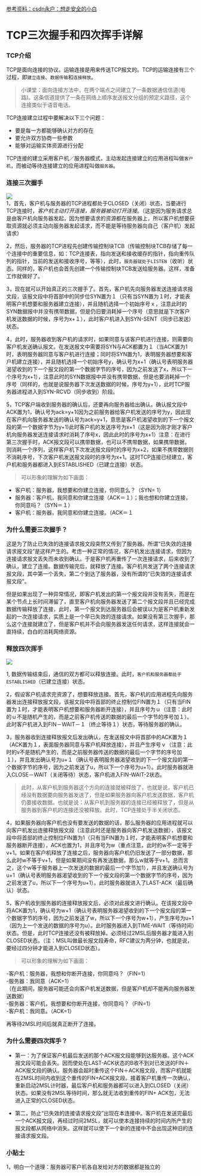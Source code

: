 [参考资料：csdn永户：想走安全的小白](https://blog.csdn.net/wwl012345/article/details/90261423)
# TCP三次握手和四次挥手详解

### TCP介绍
TCP是面向连接的协议。运输连接是用来传送TCP报文的。TCP的运输连接有三个过程，即`建立连接`、`数据传输`和`连接释放`。
>小课堂：面向连接方法中，在两个端点之间建立了一条数据通信信道(电路)。这条信道提供了一条在网络上顺序发送报文分组的预定义路径，这个连接类似于语音电话。
  
TCP连接建立过程中要解决以下三个问题：
- 要是每一方都能够确认对方的存在
- 要允许双方协商一些参数
- 能够对运输实体资源进行分配

TCP连接的建立采用客户机／服务器模式，主动发起连接建立的应用进程叫做`客户机`，而被动等待连接建立的应用进程叫做`服务器`。
### 连接三次握手
![](https://img-blog.csdnimg.cn/20190516131245842.png?x-oss-process=image/watermark,type_ZmFuZ3poZW5naGVpdGk,shadow_10,text_aHR0cHM6Ly9ibG9nLmNzZG4ubmV0L3d3bDAxMjM0NQ==,size_16,color_FFFFFF,t_70)  
1，首先，客户机与服务器的TCP进程都处于CLOSED（关闭）状态，当要进行TCP连接时，*客户机主动打开连接，服务器被动打开连接*。（这是因为服务请求总是由客户机向服务器发起，因为想要请求的资源都在服务器上，所以客户机想要获取资源就必须主动向服务器发起请求，而不能是等待服务器向自己（客户机）发起请求）

2，然后，服务器的TCP进程先创建传输控制块TCB（传输控制块TCB存储了每一个连接中的重要信息，如：TCP连接表，指向发送和接收缓存的指针，指向重传队列的指针，当前的发送和接收序号，等等），此时，`服务器就处于LISTEN`（收听）状态。同样的，客户机也会首先创建一个传输控制块TCB发送给服务器。这样，准备工作就做好了。

3，现在就可以开始真正的三次握手了。首先，客户机先向服务器发送连接请求报文段，该报文段中将首部中的同步位SYN置为１（只有当SYN置为１时，才能表明客户机想要和服务器建立连接），并且随机选择一个初始序号ｘ，注意此时的SYN数据报中并没有携带数据，但是仍旧要消耗掉一个序号（意思就是下次客户机发送数据的时候，序号为x+１），此时客户机进入到SYN-SENT（同步已发送）状态。

4，此时，服务器收到客户机的请求时，如果同意与该客户机进行连接，则需要向客户机发送确认报文。在发送报文中需要将SYN与ACK都置为１（当ACK置为1时，表明服务器同意与客户机进行连接；同时将SYN置为1，表明服务器想要和客户机建立连接），并且随机选择一个初始序号y，确认号为x+1（确认号表明服务器渴望收到的下一个报文段的第一个数据字节的序号，因为之前发送了x，所以下一个序号为x+1），注意此时的SYN数据报中并没有携带数据，但是也要消耗掉一个序号（同样的，也就是说服务器下次发送数据的时候，序号为y+1），此时TCP服务器进程进入到SYN-RCVD（同步收到）阶段。

5，TCP客户端收到服务器的确认后，还要再向服务器给出确认。确认报文段中ACK置为1，确认号为ack=y+1(因为之前服务器给客户机发送的序号为y，因此现在客户机向服务器发送的确认号为ack=y+1，意思是客户机渴望收到的下一个报文段的第一个数据字节为y+1)此时客户机的发送序号为x+1（这是因为刚才刚才客户机向服务器发送连接请求时消耗了序号x，因此此时的序号为x+1）注意：在进行第三次握手时，ACK报文段可以携带数据，也可以不携带数据，如果携带数据，则消耗一个序列，这样客户机下次发送报文段时的序号为x+2，如果不携带数据则不消耗序号，下次客户机发送报文段时的序号为x+1。这时TCP连接已经建立，客户机和服务器都进入到ESTABLISHED（已建立连接）状态。
>可以形象的理解为如下画面：
- 客户机：服务器，我想要和你建立连接，你同意么？（SYN= 1）  
- 服务器：客户机，我同意和你建立连接（ACK＝１）；我也想和你建立连接，你同意吗？（SYN＝１）
- 客户机：服务器，我同意和你建立连接。（ACK＝１
### 为什么需要三次握手？
这是为了防止已失效的连接请求报文段突然又传到了服务器。所谓“已失效的连接请求报文段”是这样产生的。考虑一种正常的情况，客户机发出连接请求，但因为连接请求报文丢失而未收到确认。于是客户机再重传了一次连接请求，后来收到了确认，建立了连接。数据传输完后，就释放了连接。客户机共发送了两个连接请求报文段，其中第一个丢失，第二个到达了服务器，没有所谓的“已失效的连接请求报文段”。

但是如果出现了一种异常情况，即客户机发出的第一个报文段并没有丢失，而是在某个节点上长时间滞留了，直至客户机向服务器发送了第二个报文段并且已经完成数据传输释放了连接，此时，第一个报文到达服务器后会被误以为是客户机重新发起的一次连接请求，实质上是一个早已失效的连接请求。如果没有第三次握手，那么这个连接就建立了，但是客户机并不会向服务器发送任何请求，这样连接就会一直持续，白白的消耗网络资源。

### 释放四次挥手
![](https://img-blog.csdnimg.cn/201905161747018.png?x-oss-process=image/watermark,type_ZmFuZ3poZW5naGVpdGk,shadow_10,text_aHR0cHM6Ly9ibG9nLmNzZG4ubmV0L3d3bDAxMjM0NQ==,size_16,color_FFFFFF,t_70)

1, 数据传输结束后，通信的双方都可以释放连接。此时，`客户机和服务器都处于ESTABLISHED`（已建立连接）状态。    

2，假设客户机请求完资源了，想要释放连接。首先，客户机的应用进程先向服务器发出连接释放报文段，该报文段中将首部的终止控制位FIN置为１（只有当FIN置为１时，才能表明客户机想要和服务器断开连接），并且序号为ｕ（注意：此时的ｕ不是随机产生的，而是之前客户机传送的数据的最后一个字节的序号加１）。此时客户机进入到FIN－WAIT－１（终止等待１）状态，等待服务器的确认。    

3，服务器收到连接释放报文后发出确认，在发送报文中将首部中的ACK置为１（ACK置为１，表面服务器同意与客户机释放连接），并且产生序号ｖ（注意：此时的v不是随机产生的，而是之前服务器传送的数据的最后一个字节的序号加１），并且发出确认号为u+１（确认号表明服务器渴望收到的下一个报文段的第一个数据字节的序号，因为之前发送了u，所以下一个序号为u+1）。此时服务器就进入CLOSE－WAIT（关闭等待）状态，客户机进入FIN-WAIT-2状态。  
>此时，从客户机到服务器这个方向的连接就被释放了，也就是说，客户机已经没有数据要向服务器发送了，但是如果服务器向客户机发送数据，客户机仍要接收数据。也就是说：从客户机到服务器的连接已经被释放了，但是从服务器到客户机的连接还没被释放。此时，TCP连接处于半关闭状态。

4，如果服务器向客户机也没有要发送的数据的话，那么服务器的应用进程就可以向客户机发出连接释放报文段（注意此时还是服务器向客户机发送数据），该报文段中将首部的终止控制位FIN置为1（只有当FIN置为１时，才能表明客户机想要和服务器断开连接），ACK也置为1，并且序号为w（重点注意，此时的w不一定等于v+1。如果在客户机释放了连接之后，服务器向客户机仍旧发送了一部分数据，那么此时w不等于v+1，但是如果期间没有再发送数据，那么w就等于v+1。总而言之，这个w等于服务器上一次发送的数据的最后一个字节加1），并且发送确认号为u+1（确认号表明服务器渴望收到的下一个报文段的第一个数据字节的序号，因为之前发送了u，所以下一个序号为u+1）。此时服务器就进入了LAST-ACK（最后确认）状态。  

5，客户机收到服务器的连接释放报文后，必须对此报文进行确认。在该报文段中将ACK置为1，确认号为w+1（确认号表明服务器渴望收到的下一个报文段的第一个数据字节的序号，因为之前发送了w，所以下一个序号为w+1），产生序号为u+1（因为上一个发送的数据的序号为u）。此时服务器进入到TIME-WAIT（等待时间）状态。但是，此时TCP连接还没有被释放掉。必须经过2MSL后服务器才能进入到CLOSED状态。（注：MSL叫做最长报文段寿命，RFC建议为两分钟，也就是说，要经过四分钟才能进入到CLOSED状态）。
> 可以形象的理解为如下画面：

-客户机：服务器，我想和你断开连接，你同意吗？（FIN=1）  
-服务器：我同意（ACK=1）  
（在此期间，服务器可能还会向客户机发送数据，但是客户机却不能再向服务器发送数据）  
-服务器：客户机，我想要和你断开连接，你同意吗？（FIN=1）  
-客户机：我同意。（ACK=1）  

再等待2MSL时间后就真正断开了连接。
### 为什么需要四次挥手？
- 第一：为了保证客户机最后发送的那个ACK报文段能够到达服务器。这个ACK报文段可能会丢失。因而使处在LAST-ACK状态的B收不到对已发送的FIN＋ACK报文段的确认。服务器会超时重传这个FIN＋ACK报文段，而客户机就能在2MSL时间内收到这个重传的FIN+ACK报文段。接着客户机重传一次确认，重新启动2MSL计时器，最后客户机和服务器都可以进入到CLOSED（关闭）状态。如果没有2MSL等待时间，那么就无法收到重传的FIN+ ACK包，无法进入正常的CLOSED状态。

- 第二，防止“已失效的连接请求报文段”出现在本连接中。客户机在发送完最后一个ACK报文段，再经过时间2MSL，就可以使本连接持续的时间内所产生的报文段都从网络中消失。这样就可以使下一个新的连接中不会出现这种旧的连接请求报文段。

### 小贴士
1，明白一个道理：服务器可客户机各自发给对方的数据都是独立的  

